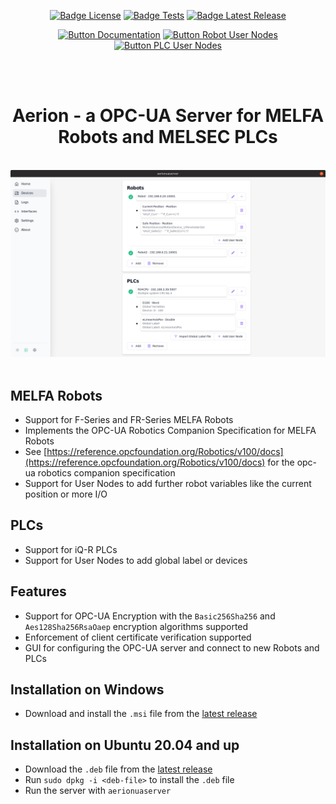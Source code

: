 <div align = center>

[![Badge License]](https://github.com/SirWalross/aerionuaserver/blob/main/LICENSE) [![Badge Tests]](https://github.com/SirWalross/aerionuaserver/actions) [![Badge Latest Release]](https://github.com/SirWalross/aerionuaserver/releases/latest)

[![Button Documentation]](https://sirwalross.github.io/aerionuaserver) [![Button Robot User Nodes]](https://github.com/SirWalross/aerionuaserver/blob/main/RobotUserNodeFormat.md) [![Button PLC User Nodes]](https://github.com/SirWalross/aerionuaserver/blob/main/PLCUserNodeFormat.md)

<br/>
<br/>

# Aerion - a OPC-UA Server for MELFA Robots and MELSEC PLCs

<br/>

<picture>
  <source media="(prefers-color-scheme: light)" srcset="resources/aerionuaserver-light.png" width="800">
  <source media="(prefers-color-scheme: dark)" srcset="resources/aerionuaserver-dark.png" width="800">
  <img alt="Shows the aerionuaserver gui open with the connected devices listed" src="resources/aerionuaserver-light.png" width="800">
</picture>

<br/>
<br/>

</div>

## MELFA Robots
- Support for F-Series and FR-Series MELFA Robots
- Implements the OPC-UA Robotics Companion Specification for MELFA Robots
- See [https://reference.opcfoundation.org/Robotics/v100/docs](https://reference.opcfoundation.org/Robotics/v100/docs) for the opc-ua robotics companion specification
- Support for User Nodes to add further robot variables like the current position or more I/O

## PLCs
- Support for iQ-R PLCs
- Support for User Nodes to add global label or devices

## Features
- Support for OPC-UA Encryption with the `Basic256Sha256` and `Aes128Sha256RsaOaep` encryption algorithms supported
- Enforcement of client certificate verification supported
- GUI for configuring the OPC-UA server and connect to new Robots and PLCs

## Installation on Windows
- Download and install the `.msi` file from the [latest release](https://github.com/SirWalross/aerionuaserver/releases/latest)

## Installation on Ubuntu 20.04 and up
- Download the `.deb` file from the [latest release](https://github.com/SirWalross/aerionuaserver/releases/latest)
- Run `sudo dpkg -i <deb-file>` to install the `.deb` file
- Run the server with `aerionuaserver`

<!---------------------------------[ Badges ]---------------------------------->

[Badge License]: https://img.shields.io/github/license/SirWalross/aerionuaserver?color=336887&style=for-the-badge&labelColor=458cb5
[Badge Tests]: https://img.shields.io/github/actions/workflow/status/SirWalross/aerionuaserver/ci.yaml?branch=main&style=for-the-badge&labelColor=gray&logoColor=white&logo=GITHUB
[Badge Latest Release]: https://img.shields.io/github/v/release/SirWalross/aerionuaserver?label=Latest%20Release&style=for-the-badge&labelColor=bb9f3e&color=937d31

<!---------------------------------[ Buttons ]--------------------------------->

[Button Documentation]: https://img.shields.io/badge/Documentation-blue?style=for-the-badge&logoColor=white&logo=GitBook
[Button Robot User Nodes]: https://img.shields.io/badge/Robot_User_Node_Format-569A31?style=for-the-badge&logoColor=white&logo=ROS
[Button PLC User Nodes]: https://img.shields.io/badge/PLC_User_Node_Format-e2467d?style=for-the-badge&logoColor=white&logo=ROS
